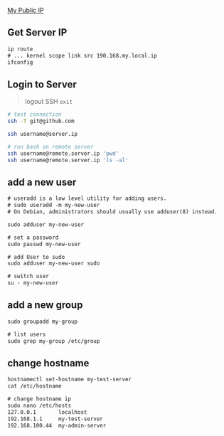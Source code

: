 [My Public IP](https://ifconfig.co/ip)   


## Get Server IP 
```txt
ip route
# ... kernel scope link src 190.168.my.local.ip 
ifconfig
```


## Login to Server
> logout SSH `exit`
```bash
# test connection
ssh -T git@github.com

ssh username@server.ip

# run bash on remote server
ssh username@remote.server.ip 'pwd'
ssh username@remote.server.ip 'ls -al'
```


## add a new user
```txt
# useradd is a low level utility for adding users. 
# sudo useradd -m my-new-user
# On Debian, administrators should usually use adduser(8) instead.

sudo adduser my-new-user

# set a password
sudo passwd my-new-user

# add User to sudo
sudo adduser my-new-user sudo

# switch user
su - my-new-user
```

## add a new group
```txt
sudo groupadd my-group

# list users
sudo grep my-group /etc/group
```

## change hostname
```txt
hostnamectl set-hostname my-test-server
cat /etc/hostname 

# change hostname ip
sudo nano /etc/hosts
127.0.0.1       localhost
192.168.1.1     my-test-server
192.168.100.44  my-admin-server
```

